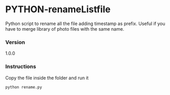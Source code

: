 # PYTHON-renameListfile
Python script to rename all the file adding timestamp as prefix. Useful if you have to merge library of photo files with the same name.

### Version
1.0.0

### Instructions

Copy the file inside the folder and run it 
```sh
python rename.py
```

